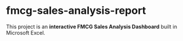 # fmcg-sales-analysis-report
This project is an **interactive FMCG Sales Analysis Dashboard** built in Microsoft Excel.  
